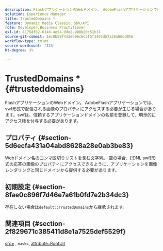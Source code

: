 ```yaml
---
description: FlashアプリケーションのWebドメイン。 AdobeFlashアプリケーションでは、swf形式で配信される画像のプロパティにアクセスする必要が生じる場合があります。swfは、信頼するアプリケーションドメインの名前を登録して、明示的にアクセス権を付与する必要があります。
solution: Experience Manager
title: TrustedDomains *
feature: Dynamic Media Classic、SDK/API
role: Developer,Business Practitioner
exl-id: 41794f62-6140-4e54-9de2-908b20c51b37
source-git-commit: 1ec8b59f442eb96c6c3f5f1405d57a38a86bd056
workflow-type: tm+mt
source-wordcount: '123'
ht-degree: 3%

---
```


# TrustedDomains *{#trusteddomains}

FlashアプリケーションのWebドメイン。 AdobeFlashアプリケーションでは、swf形式で配信される画像のプロパティにアクセスする必要が生じる場合があります。swfは、信頼するアプリケーションドメインの名前を登録して、明示的にアクセス権を付与する必要があります。

## プロパティ {#section-5d6ecfa431a04abd8628a28e0ab3be83}

Webドメイン名のコンマ区切りリストを含む文字列。 空の場合、[!DNL swf]形式の応答の画像のプロパティにアクセスできるように、アプリケーションを画像レンダリングと同じドメインから提供する必要があります。

## 初期設定 {#section-8fae0c896f7d46e7a61b0fd7e2b34dc3}

存在しない場合は`default::TrustedDomains`から継承されます。

## 関連項目 {#section-2f829671c385411d8e1a7525def5529f}

[src=](../../../../../ir-api/http-protocol/image-rendering-api-ref/c-ir-http-protocol-ref/c-ir-http-protocol-command-reference/r-ir-src.md#reference-62c98abad22149d68d405ed6aaff8272) ,  `mask=`,  [attribute::RootUrl](../../../../../ir-api/material-cat/image-rendering-api-ref/c-ir-material-catalog/c-ir-attributes-reference/r-ir-rooturl.md#reference-b8d706a573814802bd6794223cc78402)
